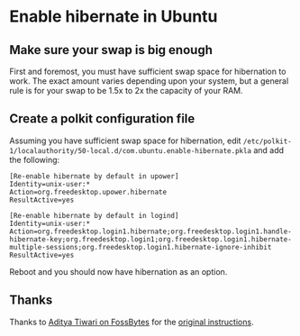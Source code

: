 # Enable hibernate in Ubuntu

## Make sure your swap is big enough

First and foremost, you must have sufficient swap space for hibernation to
work. The exact amount varies depending upon your system, but a general rule is
for your swap to be 1.5x to 2x the capacity of your RAM.

## Create a polkit configuration file

Assuming you have sufficient swap space for hibernation, edit
`/etc/polkit-1/localauthority/50-local.d/com.ubuntu.enable-hibernate.pkla` and
add the following:

```
[Re-enable hibernate by default in upower]
Identity=unix-user:*
Action=org.freedesktop.upower.hibernate
ResultActive=yes

[Re-enable hibernate by default in logind]
Identity=unix-user:*
Action=org.freedesktop.login1.hibernate;org.freedesktop.login1.handle-hibernate-key;org.freedesktop.login1;org.freedesktop.login1.hibernate-multiple-sessions;org.freedesktop.login1.hibernate-ignore-inhibit
ResultActive=yes
```

Reboot and you should now have hibernation as an option.

## Thanks

Thanks to [Aditya Tiwari on
FossBytes](https://fossbytes.com/author/tiwari-aditya/) for the [original
instructions](https://fossbytes.com/enable-disable-hibernate-option-ubuntu-power-menu/).


